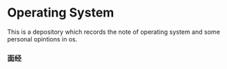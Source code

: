 # Operating System

This is a depository which records the note of operating system and some personal opintions in os.



### 面经
